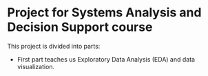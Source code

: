 # Project for Systems Analysis and Decision Support course

This project is divided into parts:
- First part teaches us Exploratory Data Analysis (EDA) and data visualization.